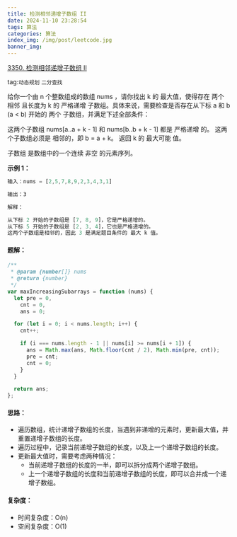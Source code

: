 ```yaml
---
title: 检测相邻递增子数组 II
date: 2024-11-10 23:28:54
tags: 算法
categories: 算法
index_img: /img/post/leetcode.jpg
banner_img:
---
```


[3350. 检测相邻递增子数组 II](https://leetcode.cn/problems/adjacent-increasing-subarrays-detection-ii/description/)

tag:`动态规划` `二分查找`

给你一个由 n 个整数组成的数组 nums ，请你找出 k 的 最大值，使得存在 两个 相邻 且长度为 k 的 严格递增 子数组。具体来说，需要检查是否存在从下标 a 和 b (a < b) 开始的 两个 子数组，并满足下述全部条件：

这两个子数组 nums[a..a + k - 1] 和 nums[b..b + k - 1] 都是 严格递增 的。
这两个子数组必须是 相邻的，即 b = a + k。
返回 k 的 最大可能 值。

子数组 是数组中的一个连续 非空 的元素序列。

**示例 1：**

```js
输入：nums = [2,5,7,8,9,2,3,4,3,1]

输出：3

解释：

从下标 2 开始的子数组是 [7, 8, 9]，它是严格递增的。
从下标 5 开始的子数组是 [2, 3, 4]，它也是严格递增的。
这两个子数组是相邻的，因此 3 是满足题目条件的 最大 k 值。


```

#### 题解：

```js
/**
 * @param {number[]} nums
 * @return {number}
 */
var maxIncreasingSubarrays = function (nums) {
  let pre = 0,
    cnt = 0,
    ans = 0;

  for (let i = 0; i < nums.length; i++) {
    cnt++;

    if (i === nums.length - 1 || nums[i] >= nums[i + 1]) {
      ans = Math.max(ans, Math.floor(cnt / 2), Math.min(pre, cnt));
      pre = cnt;
      cnt = 0;
    }
  }

  return ans;
};
```

#### 思路：

- 遍历数组，统计递增子数组的长度，当遇到非递增的元素时，更新最大值，并重置递增子数组的长度。
- 遍历过程中，记录当前递增子数组的长度，以及上一个递增子数组的长度。
- 更新最大值时，需要考虑两种情况：
  - 当前递增子数组的长度的一半，即可以拆分成两个递增子数组。
  - 上一个递增子数组的长度和当前递增子数组的长度，即可以合并成一个递增子数组。

#### 复杂度：

- 时间复杂度：O(n)
- 空间复杂度：O(1)
